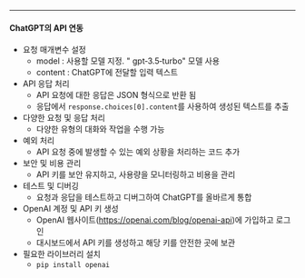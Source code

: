 
---
#### ChatGPT의 API 연동
- 요청 매개변수 설정 
	- model : 사용할 모델 지정. " gpt‐3.5‐turbo" 모델 사용 
	- content : ChatGPT에 전달할 입력 텍스트 
- API 응답 처리 
	- API 요청에 대한 응답은 JSON 형식으로 반환 됨 
	- 응답에서 `response.choices[0].content`를 사용하여 생성된 텍스트를 추출 
- 다양한 요청 및 응답 처리 
	- 다양한 유형의 대화와 작업을 수행 가능 
- 예외 처리 
	- API 요청 중에 발생할 수 있는 예외 상황을 처리하는 코드 추가 
- 보안 및 비용 관리 
	- API 키를 보안 유지하고, 사용량을 모니터링하고 비용을 관리 
- 테스트 및 디버깅 
	- 요청과 응답을 테스트하고 디버그하여 ChatGPT를 올바르게 통합
- OpenAI 계정 및 API 키 생성 
	- OpenAI 웹사이트(https://openai.com/blog/openai-api)에 가입하고 로그인 
	- 대시보드에서 API 키를 생성하고 해당 키를 안전한 곳에 보관
- 필요한 라이브러리 설치 
	- `pip install openai`
